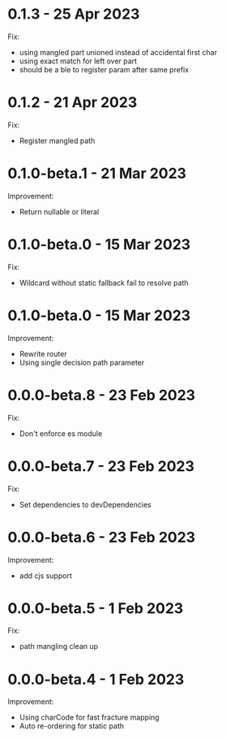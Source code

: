 # 0.1.3 - 25 Apr 2023
Fix:
- using mangled part unioned instead of accidental first char
- using exact match for left over part
- should be a ble to register param after same prefix

# 0.1.2 - 21 Apr 2023
Fix:
- Register mangled path

# 0.1.0-beta.1 - 21 Mar 2023
Improvement:
- Return nullable or literal

# 0.1.0-beta.0 - 15 Mar 2023
Fix:
- Wildcard without static fallback fail to resolve path

# 0.1.0-beta.0 - 15 Mar 2023
Improvement:
- Rewrite router
- Using single decision path parameter

# 0.0.0-beta.8 - 23 Feb 2023
Fix:
- Don't enforce es module

# 0.0.0-beta.7 - 23 Feb 2023
Fix:
- Set dependencies to devDependencies

# 0.0.0-beta.6 - 23 Feb 2023
Improvement:
- add cjs support

# 0.0.0-beta.5 - 1 Feb 2023
Fix:
- path mangling clean up

# 0.0.0-beta.4 - 1 Feb 2023
Improvement:
- Using charCode for fast fracture mapping
- Auto re-ordering for static path
